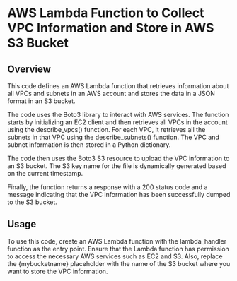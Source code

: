 # AWS Lambda Function to Collect VPC Information and Store in AWS S3 Bucket

## Overview
This code defines an AWS Lambda function that retrieves information about all VPCs and subnets in an AWS account and stores the data in a JSON format in an S3 bucket.

The code uses the Boto3 library to interact with AWS services. The function starts by initializing an EC2 client and then retrieves all VPCs in the account using the describe_vpcs() function. For each VPC, it retrieves all the subnets in that VPC using the describe_subnets() function. The VPC and subnet information is then stored in a Python dictionary.

The code then uses the Boto3 S3 resource to upload the VPC information to an S3 bucket. The S3 key name for the file is dynamically generated based on the current timestamp.

Finally, the function returns a response with a 200 status code and a message indicating that the VPC information has been successfully dumped to the S3 bucket.


## Usage
To use this code, create an AWS Lambda function with the lambda_handler function as the entry point. Ensure that the Lambda function has permission to access the necessary AWS services such as EC2 and S3. Also, replace the {mybucketname} placeholder with the name of the S3 bucket where you want to store the VPC information.
